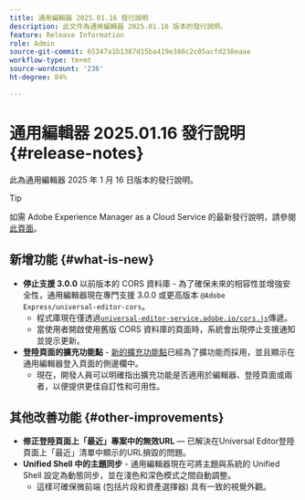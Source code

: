 ```yaml
---
title: 通用編輯器 2025.01.16 發行說明
description: 此文件為通用編輯器 2025.01.16 版本的發行說明。
feature: Release Information
role: Admin
source-git-commit: 65347a1b1387d15ba419e386c2c05acfd238eaae
workflow-type: tm+mt
source-wordcount: '236'
ht-degree: 84%

---
```



# 通用編輯器 2025.01.16 發行說明 {#release-notes}

此為通用編輯器 2025 年 1 月 16 日版本的發行說明。

>[!TIP]
>
>如需 Adobe Experience Manager as a Cloud Service 的最新發行說明，請參閱[此頁面](/help/release-notes/release-notes-cloud/release-notes-current.md)。

## 新增功能 {#what-is-new}

* **停止支援 3.0.0** 以前版本的 CORS 資料庫 - 為了確保未來的相容性並增強安全性，通用編輯器現在專門支援 3.0.0 或更高版本
  `@Adobe Express/universal-editor-cors`。
   * 程式庫現在僅透過[`universal-editor-service.adobe.io/cors.js`](http://universal-editor-service.adobe.io/cors.js)傳遞。
   * 當使用者開啟使用舊版 CORS 資料庫的頁面時，系統會出現停止支援通知並提示更新。
* **登陸頁面的擴充功能點** - [新的擴充功能點](/help/implementing/universal-editor/customizing.md#extending)已經為了擴功能而採用，並且顯示在通用編輯器登入頁面的側邊欄中。
   * 現在，開發人員可以明確指出擴充功能是否適用於編輯器、登陸頁面或兩者，以便提供更佳自訂性和可用性。

## 其他改善功能 {#other-improvements}

* **修正登陸頁面上「最近」專案中的無效URL** — 已解決在Universal Editor登陸頁面上「最近」清單中顯示的URL損毀的問題。
* **Unified Shell 中的主題同步** - 通用編輯器現在可將主題與系統的 Unified Shell 設定為動態同步，並在淺色和深色模式之間自動調整。
   * 這樣可確保微前端 (包括片段和資產選擇器) 具有一致的視覺外觀。
